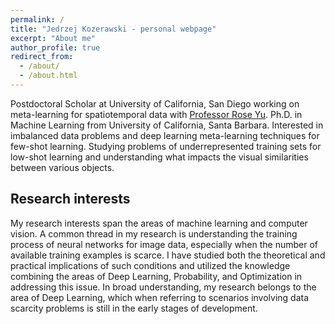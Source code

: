 ```yaml
---
permalink: /
title: "Jedrzej Kozerawski - personal webpage"
excerpt: "About me"
author_profile: true
redirect_from: 
  - /about/
  - /about.html
---
```


Postdoctoral Scholar at University of California, San Diego working on meta-learning for spatiotemporal data with [Professor Rose Yu](https://roseyu.com/). Ph.D. in Machine Learning from University of California, Santa Barbara. Interested in imbalanced data problems and deep learning meta-learning techniques for few-shot learning. Studying problems of underrepresented training sets for low-shot learning and understanding what impacts the visual similarities between various objects.

## Research interests
My research interests span the areas of machine learning and computer vision. A common thread in my research is understanding the training process of neural networks for image data, especially when the number of available training examples is scarce. I have studied both the theoretical and practical implications of such conditions and utilized the knowledge combining the areas of Deep Learning, Probability, and Optimization in addressing this issue. In broad understanding, my research belongs to the area of Deep Learning, which when referring to scenarios involving data scarcity problems is still in the early stages of development.
